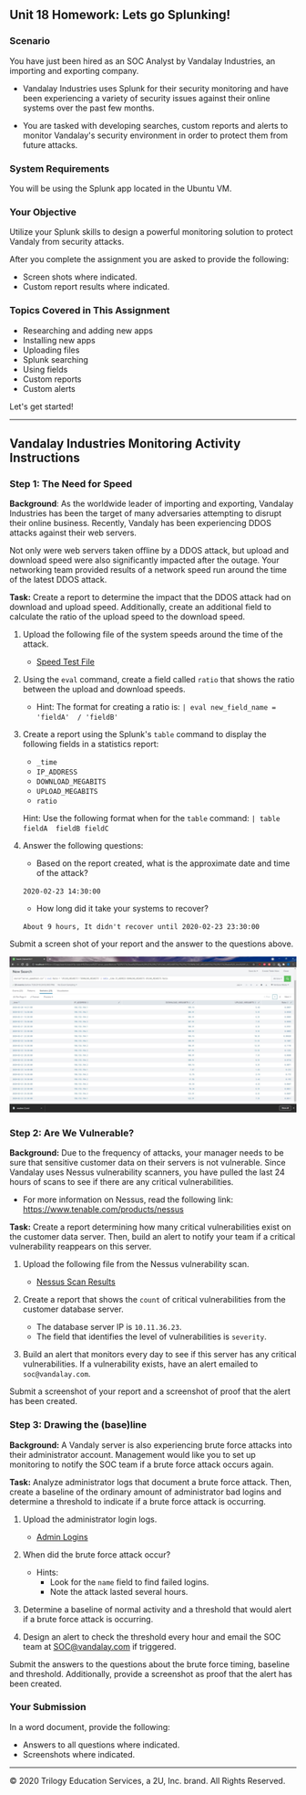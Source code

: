 ## Unit 18 Homework: Lets go Splunking!

### Scenario

You have just been hired as an SOC Analyst by Vandalay Industries, an importing and exporting company.
 
- Vandalay Industries uses Splunk for their security monitoring and have been experiencing a variety of security issues against their online systems over the past few months. 
 
- You are tasked with developing searches, custom reports and alerts to monitor Vandalay's security environment in order to protect them from future attacks.


### System Requirements 

You will be using the Splunk app located in the Ubuntu VM.


### Your Objective 

Utilize your Splunk skills to design a powerful monitoring solution to protect Vandaly from security attacks.

After you complete the assignment you are asked to provide the following:

- Screen shots where indicated.
- Custom report results where indicated.

### Topics Covered in This Assignment

- Researching and adding new apps
- Installing new apps
- Uploading files
- Splunk searching
- Using fields
- Custom reports
- Custom alerts

Let's get started!

---

## Vandalay Industries Monitoring Activity Instructions


### Step 1: The Need for Speed 

**Background**: As the worldwide leader of importing and exporting, Vandalay Industries has been the target of many adversaries attempting to disrupt their online business. Recently, Vandaly has been experiencing DDOS attacks against their web servers.

Not only were web servers taken offline by a DDOS attack, but upload and download speed were also significantly impacted after the outage. Your networking team provided results of a network speed run around the time of the latest DDOS attack.

**Task:** Create a report to determine the impact that the DDOS attack had on download and upload speed. Additionally, create an additional field to calculate the ratio of the upload speed to the download speed.


1.  Upload the following file of the system speeds around the time of the attack.
    - [Speed Test File](resources/server_speedtest.csv)

2. Using the `eval` command, create a field called `ratio` that shows the ratio between the upload and download speeds.
   - Hint: The format for creating a ratio is: `| eval new_field_name = 'fieldA'  / 'fieldB'`
      
3. Create a report using the Splunk's `table` command to display the following fields in a statistics report:
    - `_time`
    - `IP_ADDRESS`
    - `DOWNLOAD_MEGABITS`
    - `UPLOAD_MEGABITS`
    - `ratio`
  
   Hint: Use the following format when for the `table` command: `| table fieldA  fieldB fieldC`

4. Answer the following questions:

    - Based on the report created, what is the approximate date and time of the attack?

    ```2020-02-23 14:30:00```
    - How long did it take your systems to recover?
    
    ```About 9 hours, It didn't recover until 2020-02-23 23:30:00```

Submit a screen shot of your report and the answer to the questions above.

![report](images/report.jpg)
 
### Step 2: Are We Vulnerable? 

**Background:**  Due to the frequency of attacks, your manager needs to be sure that sensitive customer data on their servers is not vulnerable. Since Vandalay uses Nessus vulnerability scanners, you have pulled the last 24 hours of scans to see if there are any critical vulnerabilities.

  - For more information on Nessus, read the following link: https://www.tenable.com/products/nessus

**Task:** Create a report determining how many critical vulnerabilities exist on the customer data server. Then, build an alert to notify your team if a critical vulnerability reappears on this server.

1. Upload the following file from the Nessus vulnerability scan.
   - [Nessus Scan Results](resources/nessus_logs.csv)

2. Create a report that shows the `count` of critical vulnerabilities from the customer database server.
   - The database server IP is `10.11.36.23`.
   - The field that identifies the level of vulnerabilities is `severity`.
      
3. Build an alert that monitors every day to see if this server has any critical vulnerabilities. If a vulnerability exists, have an alert emailed to `soc@vandalay.com`.

Submit a screenshot of your report and a screenshot of proof that the alert has been created.


### Step 3: Drawing the (base)line

**Background:**  A Vandaly server is also experiencing brute force attacks into their administrator account. Management would like you to set up monitoring to notify the SOC team if a brute force attack occurs again.


**Task:** Analyze administrator logs that document a brute force attack. Then, create a baseline of the ordinary amount of administrator bad logins and determine a threshold to indicate if a brute force attack is occurring.

1. Upload the administrator login logs.
   - [Admin Logins](resources/Administrator_logs.csv)

2. When did the brute force attack occur?
   - Hints:
     - Look for the `name` field to find failed logins.
     - Note the attack lasted several hours.

      
3. Determine a baseline of normal activity and a threshold that would alert if a brute force attack is occurring.

4. Design an alert to check the threshold every hour and email the SOC team at SOC@vandalay.com if triggered. 

Submit the answers to the questions about the brute force timing, baseline and threshold. Additionally, provide a screenshot as proof that the alert has been created.
 
 
### Your Submission
  
In a word document, provide the following:
  - Answers to all questions where indicated. 
  - Screenshots where indicated.

---

© 2020 Trilogy Education Services, a 2U, Inc. brand. All Rights Reserved.
